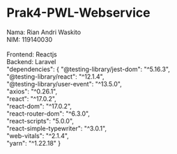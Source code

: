 # Prak4-PWL-Webservice
Nama: Rian Andri Waskito </br>
NIM: 119140030</br>
</br>
Frontend: Reactjs </br>
Backend: Laravel </br>
"dependencies": {
        "@testing-library/jest-dom": "^5.16.3", </br>
        "@testing-library/react": "^12.1.4", </br>
        "@testing-library/user-event": "^13.5.0", </br>
        "axios": "^0.26.1", </br>
        "react": "^17.0.2", </br>
        "react-dom": "^17.0.2", </br>
        "react-router-dom": "^6.3.0", </br>
        "react-scripts": "5.0.0", </br>
        "react-simple-typewriter": "^3.0.1", </br>
        "web-vitals": "^2.1.4", </br>
        "yarn": "^1.22.18"
      }
